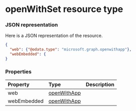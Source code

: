 # openWithSet resource type



### JSON representation

Here is a JSON representation of the resource.

<!-- {
  "blockType": "resource",
  "optionalProperties": [

  ],
  "@odata.type": "microsoft.graph.openwithset"
}-->

```json
{
  "web": {"@odata.type": "microsoft.graph.openwithapp"},
  "webEmbedded": {
}

```
### Properties
| Property	   | Type	|Description|
|:---------------|:--------|:----------|
|web|[openWithApp](openwithapp.md)||
|webEmbedded|[openWithApp](openwithapp.md)||

<!-- uuid: 8fcb5dbc-d5aa-4681-8e31-b001d5168d79
2015-10-25 14:57:30 UTC -->
<!-- {
  "type": "#page.annotation",
  "description": "openWithSet resource",
  "keywords": "",
  "section": "documentation",
  "tocPath": ""
}-->